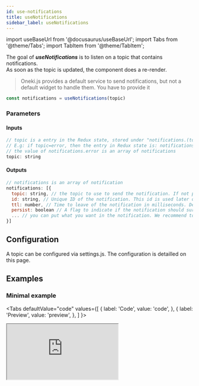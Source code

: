 ```yaml
---
id: use-notifications
title: useNotifications
sidebar_label: useNotifications
---
```

import useBaseUrl from '@docusaurus/useBaseUrl';
import Tabs from '@theme/Tabs';
import TabItem from '@theme/TabItem';

The goal of ***useNotifications*** is to listen on a topic that contains notifications.<br/>
As soon as the topic is updated, the component does a re-render.

> Oneki.js provides a default service to send notifications, but not a default widget to handle them. You have to provide it


```javascript
const notifications = useNotifications(topic)
```

### Parameters
#### Inputs
```javascript
// topic is a entry in the Redux state, stored under "notifications.(topic)"
// E.g: if topic=error, then the entry in Redux state is: notifications.error
// the value of notifications.error is an array of notifications
topic: string
```
#### Outputs
```javascript
// notifications is an array of notification
notifications: [{
  topic: string, // the topic to use to send the notification. If not present, topic=default
  id: string, // Unique ID of the notification. This id is used later on to remove the notification from the Redux state. If no ID is provided, the service will autogenerated one.
  ttl: number, // Time to leave of the notification in milliseconds. Default value=0 (means no expiration)
  persist: boolean // A flag to indicate if the notification should survive after a route change. Default value=true
  ... // you can put what you want in the notification. We recommend to create an object payload
}]
```
## Configuration
A topic can be configured via settings.js. The configuration is detailled on this page.

## Examples
### Minimal example
<Tabs
  defaultValue="code"
  values={[
    { label: 'Code', value: 'code', },
    { label: 'Preview', value: 'preview', },
  ]
}>

<TabItem value="code">
  <iframe
    src="https://codesandbox.io/embed/use-notification-service-tswy1?fontsize=14&hidenavigation=1&module=%2Fsrc%2FNotification.js&theme=dark&view=editor"
    style={{width:'100%', height:'1500px', border:0, bordeRadius: '4px', overflow:'hidden'}}
    title="onekijs-basic-app"
    allow="geolocation; microphone; camera; midi; vr; accelerometer; gyroscope; payment; ambient-light-sensor; encrypted-media; usb"
    sandbox="allow-modals allow-forms allow-popups allow-scripts allow-same-origin" />
</TabItem>
<TabItem value="preview">
  <iframe
    src="https://codesandbox.io/embed/use-notification-service-tswy1?fontsize=14&hidenavigation=1&module=%2Fsrc%2FNotification.js&theme=dark&view=preview"
    style={{width:'100%', height:'1500px', border:0, bordeRadius: '4px', overflow:'hidden'}}
    title="onekijs-basic-app"
    allow="geolocation; microphone; camera; midi; vr; accelerometer; gyroscope; payment; ambient-light-sensor; encrypted-media; usb"
    sandbox="allow-modals allow-forms allow-popups allow-scripts allow-same-origin" />
</TabItem>
</Tabs>